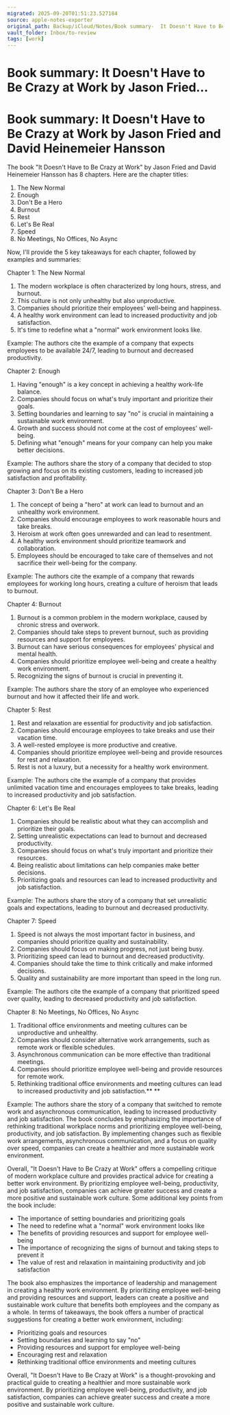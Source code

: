 ```yaml
---
migrated: 2025-09-20T01:51:23.527184
source: apple-notes-exporter
original_path: Backup/iCloud/Notes/Book summary-  It Doesn't Have to Be Crazy at Work by Jason Fried….md
vault_folder: Inbox/to-review
tags: [work]
---
```

# Book summary:  It Doesn't Have to Be Crazy at Work by Jason Fried…

# Book summary:  It Doesn't Have to Be Crazy at Work by Jason Fried and David Heinemeier Hansson

The book "It Doesn't Have to Be Crazy at Work" by Jason Fried and David Heinemeier Hansson has 8 chapters. Here are the chapter titles:
1. The New Normal
2. Enough
3. Don't Be a Hero
4. Burnout
5. Rest
6. Let's Be Real
7. Speed
8. No Meetings, No Offices, No Async

Now, I'll provide the 5 key takeaways for each chapter, followed by examples and summaries:

Chapter 1: The New Normal
1. The modern workplace is often characterized by long hours, stress, and burnout.
2. This culture is not only unhealthy but also unproductive.
3. Companies should prioritize their employees' well-being and happiness.
4. A healthy work environment can lead to increased productivity and job satisfaction.
5. It's time to redefine what a "normal" work environment looks like.

Example: The authors cite the example of a company that expects employees to be available 24/7, leading to burnout and decreased productivity.

Chapter 2: Enough
1. Having "enough" is a key concept in achieving a healthy work-life balance.
2. Companies should focus on what's truly important and prioritize their goals.
3. Setting boundaries and learning to say "no" is crucial in maintaining a sustainable work environment.
4. Growth and success should not come at the cost of employees' well-being.
5. Defining what "enough" means for your company can help you make better decisions.

Example: The authors share the story of a company that decided to stop growing and focus on its existing customers, leading to increased job satisfaction and profitability.

Chapter 3: Don't Be a Hero
1. The concept of being a "hero" at work can lead to burnout and an unhealthy work environment.
2. Companies should encourage employees to work reasonable hours and take breaks.
3. Heroism at work often goes unrewarded and can lead to resentment.
4. A healthy work environment should prioritize teamwork and collaboration.
5. Employees should be encouraged to take care of themselves and not sacrifice their well-being for the company.

Example: The authors cite the example of a company that rewards employees for working long hours, creating a culture of heroism that leads to burnout.

Chapter 4: Burnout
1. Burnout is a common problem in the modern workplace, caused by chronic stress and overwork.
2. Companies should take steps to prevent burnout, such as providing resources and support for employees.
3. Burnout can have serious consequences for employees' physical and mental health.
4. Companies should prioritize employee well-being and create a healthy work environment.
5. Recognizing the signs of burnout is crucial in preventing it.

Example: The authors share the story of an employee who experienced burnout and how it affected their life and work.

Chapter 5: Rest
1. Rest and relaxation are essential for productivity and job satisfaction.
2. Companies should encourage employees to take breaks and use their vacation time.
3. A well-rested employee is more productive and creative.
4. Companies should prioritize employee well-being and provide resources for rest and relaxation.
5. Rest is not a luxury, but a necessity for a healthy work environment.

Example: The authors cite the example of a company that provides unlimited vacation time and encourages employees to take breaks, leading to increased productivity and job satisfaction.

Chapter 6: Let's Be Real
1. Companies should be realistic about what they can accomplish and prioritize their goals.
2. Setting unrealistic expectations can lead to burnout and decreased productivity.
3. Companies should focus on what's truly important and prioritize their resources.
4. Being realistic about limitations can help companies make better decisions.
5. Prioritizing goals and resources can lead to increased productivity and job satisfaction.

Example: The authors share the story of a company that set unrealistic goals and expectations, leading to burnout and decreased productivity.

Chapter 7: Speed
1. Speed is not always the most important factor in business, and companies should prioritize quality and sustainability.
2. Companies should focus on making progress, not just being busy.
3. Prioritizing speed can lead to burnout and decreased productivity.
4. Companies should take the time to think critically and make informed decisions.
5. Quality and sustainability are more important than speed in the long run.

Example: The authors cite the example of a company that prioritized speed over quality, leading to decreased productivity and job satisfaction.

Chapter 8: No Meetings, No Offices, No Async
1. Traditional office environments and meeting cultures can be unproductive and unhealthy.
2. Companies should consider alternative work arrangements, such as remote work or flexible schedules.
3. Asynchronous communication can be more effective than traditional meetings.
4. Companies should prioritize employee well-being and provide resources for remote work.
5. Rethinking traditional office environments and meeting cultures can lead to increased productivity and job satisfaction.**
**

Example: The authors share the story of a company that switched to remote work and asynchronous communication, leading to increased productivity and job satisfaction.
The book concludes by emphasizing the importance of rethinking traditional workplace norms and prioritizing employee well-being, productivity, and job satisfaction. By implementing changes such as flexible work arrangements, asynchronous communication, and a focus on quality over speed, companies can create a healthier and more sustainable work environment.

Overall, "It Doesn't Have to Be Crazy at Work" offers a compelling critique of modern workplace culture and provides practical advice for creating a better work environment. By prioritizing employee well-being, productivity, and job satisfaction, companies can achieve greater success and create a more positive and sustainable work culture.
Some additional key points from the book include:
* The importance of setting boundaries and prioritizing goals
* The need to redefine what a "normal" work environment looks like
* The benefits of providing resources and support for employee well-being
* The importance of recognizing the signs of burnout and taking steps to prevent it
* The value of rest and relaxation in maintaining productivity and job satisfaction

The book also emphasizes the importance of leadership and management in creating a healthy work environment. By prioritizing employee well-being and providing resources and support, leaders can create a positive and sustainable work culture that benefits both employees and the company as a whole.
In terms of takeaways, the book offers a number of practical suggestions for creating a better work environment, including:
* Prioritizing goals and resources
* Setting boundaries and learning to say "no"
* Providing resources and support for employee well-being
* Encouraging rest and relaxation
* Rethinking traditional office environments and meeting cultures

Overall, "It Doesn't Have to Be Crazy at Work" is a thought-provoking and practical guide to creating a healthier and more sustainable work environment. By prioritizing employee well-being, productivity, and job satisfaction, companies can achieve greater success and create a more positive and sustainable work culture.
